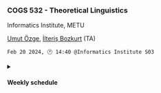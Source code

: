 ### COGS 532 - Theoretical Linguistics 
Informatics Institute, METU


[Umut Özge](mailto:umozge@metu.edu.tr), [İlteriş Bozkurt](mailto:ilte9605@gmail.com) (TA)


```
Feb 20 2024, 🕐 14:40 @Informatics Institute S03
```


<details>
<summary>

#### Weekly schedule
</summary>


|Week| Date  |
:--- |:------|
|1   |Feb 20 - First meeting |

<details>
<summary>

#### Syllabus
</summary>


##### About

Theoretical linguistics aims at developing models of linguistic knowledge. In
this course we will study computational models of morphology and syntax,
interfaced to a basic semantics.[^1]

##### Prerequisites

You **must** attend the first session to be eligible to take this course --
this is necessary but not sufficient. The course brings together linguistics
and computation, if you have not taken a course in neither field, this
course might be too difficult as a first course. COGS students who took 501 and
502 (and preferably an introductory linguistics course) should do fine.


##### Resources

* [FOMA website](https://fomafst.github.io/) for modelling morphophonology.
* Steedman (2019). [Combinatory Categorial Grammar](resources/pdfs/steedman-handbook.pdf). In _Current Approaches to Syntax_, de Gruyter Mouton.
* Steedman (to appear). [On internal Merge](resources/pdfs/steedman-on-internal-merge.pdf), _Linguistic Inquiry_.
* [SmallWorld](https://github.com/umutozge/smallworld)
* [Supplements](resources/supplements.md)


##### Grading

Assignments (mostly) in `foma` and `smallworld`. We will take best 80% (rounded down) of your assignments into account.

##### Policies

Late submission: The only excuse for a late submission is a medical report for at least three days within the week of the assignment.

Attendance: 3 misses have no cost, for each further miss you lose one letter.


[^1]: For more detailed semantic modelling check [COGS 543](https://github.com/umutozge/computational-semantics).

</details>

